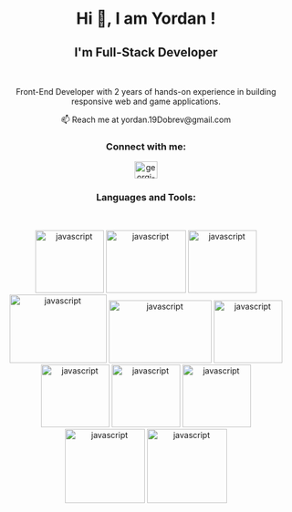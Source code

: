 <h1 align="center">Hi 👋, I am Yordan !</h1>
        
<h2 align="center">I'm Full-Stack Developer</h3>
<br />

<p align="center">Front-End Developer with 2 years of hands-on experience in building responsive web and game applications.</p>

<div align="center">
📫 Reach me at yordan.19Dobrev@gmail.com
</div>


<h3 align="center">Connect with me:</h3>
<p align="center">
<a href="https://www.linkedin.com/in/yordan-t-dobrev-2b1645162/" target="blank"><img align="center" src="https://cdn.jsdelivr.net/npm/simple-icons@3.0.1/icons/linkedin.svg" alt="georgi-georgiev-978253219" color="white" height="30" width="40" /></a>
</p>

<h3 align="center">Languages and Tools:</h3>
        <br>
<p align="center">
        <img src="https://pbs.twimg.com/profile_images/1785867863191932928/EpOqfO6d_400x400.png" alt="javascript" width="120" height="110" />
        <img src="https://andrewbeeken.co.uk/wp-content/uploads/2018/11/nodejs.jpg?w=1200" alt="javascript" width="140" height="110" />
        <img src="https://upload.wikimedia.org/wikipedia/commons/thumb/c/cf/Angular_full_color_logo.svg/1200px-Angular_full_color_logo.svg.png" alt="javascript" width="120" height="110" />
        <img src="https://miro.medium.com/v2/resize:fit:1358/1*s9kgU8F1eB7Tzs7sG0YhBg.jpeg" alt="javascript" width="170" height="120" />
        <img src="https://pixijs.com/images/ogimage.png" alt="javascript" width="180" height="110" />
        <img src="https://cdn.mos.cms.futurecdn.net/252USFwhUaVeFm664hWzFA.jpg" alt="javascript" width="120" height="110" />
        <img src="https://cdn.sanity.io/images/fuvbjjlp/production/646fc8196e77013f6d466d9bfe178c06e2ddcde7-1280x720.png" alt="javascript" width="120" height="110" />
        <img src="https://i.pinimg.com/736x/32/9a/d8/329ad85f4ab2047cae13d582274f9270.jpg" alt="javascript" width="120" height="110" />
        <img src="https://graphqleditor.com/images/graphql.png" alt="javascript" width="120" height="110" />
        <img src="https://miro.medium.com/v2/resize:fit:800/0*ZoXaXztJdbGgb4fk.png" alt="javascript" width="140" height="130" />
        <img src="https://miro.medium.com/v2/resize:fit:500/1*tOI6UC5EaS2fPItCesI-AQ.png" alt="javascript" width="140" height="130" />
       
</p>
